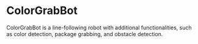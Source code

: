 # ColorGrabBot
ColorGrabBot is a line-following robot with additional functionalities, such as color detection, package grabbing, and obstacle detection.
